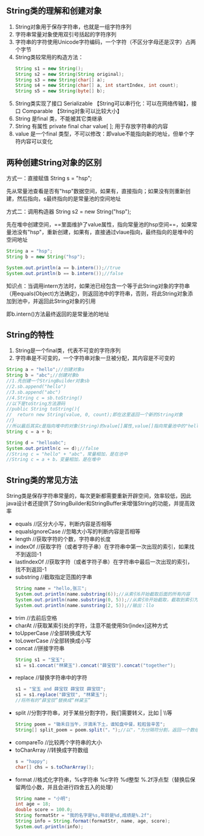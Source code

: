 ## String类的理解和创建对象

1. String对象用于保存字符串，也就是一组字符序列
2. 字符串常量对象使用双引号括起的字符序列
3. 字符串的字符使用Unicode字符编码，一个字符（不区分字母还是汉字）占两个字节
4. String类较常用的构造方法：
   ```java
   String s1 = new String();
   String s2 = new String(String original);
   String s3 = new String(char[] a);
   String s4 = new String(char[] a, int startIndex, int count);
   String s5 = new String(byte[] b);
   ```
5. String类实现了接口 Serializable 【String可以串行化：可以在网络传输】，接口 Comparable 【String对象可以比较大小】
6. String 是final 类，不能被其它类继承
7. String 有属性 private final char value[ ]; 用于存放字符串的内容
8. value 是一个final 类型，不可以修改：即value不能指向新的地址，但单个字符内容可以变化

## 两种创建String对象的区别

方式一：直接赋值 String s = "hsp";

先从常量池查看是否有"hsp"数据空间，如果有，直接指向；如果没有则重新创建，然后指向，s最终指向的是常量池的空间地址

方式二：调用构造器 String s2 = new String("hsp");

先在堆中创建空间，==里面维护了value属性，指向常量池的hsp空间==，如果常量池没有"hsp"，重新创建，如果有，直接通过vlaue指向，最终指向的是堆中的空间地址

```java
String a = "hsp";
String b = new String("hsp");

System.out.println(a == b.intern());//true
System.out.println(b == b.intern());//false
```

知识点：当调用intern方法时，如果池已经包含一个等于此String对象的字符串（用equals(Object)方法确定)，则返回池中的字符串，否则，将此String对象添加到池中，并返回此String对象的引用

即b.intern()方法最终返回的是常量池的地址

## String的特性

1. String是一个final类，代表不可变的字符序列
2. 字符串是不可变的，一个字符串对象一旦被分配，其内容是不可变的

```java
String a = "hello";//创建对象a
String b = "abc";//创建对象b
//1.先创建一个StringBuilder对象sb
//2.sb.append("hello")
//3.sb.append("abc")
//4.String c = sb.toString()
//以下是toString方法源码
//public String toString(){
//  return new String(value, 0, count);即在这里返回一个新的String对象
//}
//所以最后其实c是指向堆中的对象(String)的value[]属性,value[]指向常量池中的"helloabc"
String c = a + b;

String d = "helloabc";
System.out.println(c == d);//false
//String c = "hello" + "abc"，常量相加，是在池中
//String c = a + b，变量相加，是在堆中
```

## String类的常见方法

String类是保存字符串常量的，每次更新都需要重新开辟空间，效率较低，因此java设计者还提供了StringBuilder和StringBuffer来增强String的功能，并提高效率

- equals			//区分大小写，判断内容是否相等
- equalslgnoreCase			//忽略大小写的判断内容是否相等
- length			//获取字符的个数，字符串的长度
- indexOf			//获取字符（或者字符子串）在字符串中第一次出现的索引，如果找不到返回-1
- lastIndexOf		//获取字符（或者字符子串）在字符串中最后一次出现的索引，找不到返回-1
- substring			//截取指定范围的字串
  ```java
  String name = "hello,张三";
  System.out.println(name.substring(6));//从索引6开始截取后面的所有内容
  System.out.println(name.substring(0, 5));//从索引0开始截取，截取到索引为5-1=4的位置
  System.out.println(name.sunstring(2, 5));//输出：llo
  ```
- trim					//去前后空格
- charAt				//获取某索引处的字符，注意不能使用Str[index]这种方式
- toUpperCase	//全部转换成大写
- toLowerCase	//全部转换成小写
- concat				//拼接字符串
  ```java
  String s1 = "宝玉";
  s1 = s1.concat("林黛玉").concat("薛宝钗").concat("together");
  ```
- replace			//替换字符串中的字符
  ```java
  s1 = "宝玉 and 薛宝钗 薛宝钗 薛宝钗";
  s1 = s1.replace("薛宝钗", "林黛玉");
  //将所有的“薛宝钗”替换成“林黛玉”
  ```
- split					//分割字符串，对于某些分割字符，我们需要转义，比如   |   \\\等
  ```java
  String poem = "锄禾日当午，汗滴禾下土，谁知盘中餐，粒粒皆辛苦";
  String[] split_poem = poem.split("，");//以"，"为分隔符分割，返回一个数组
  ```
- compareTo		//比较两个字符串的大小
- toCharArray		//转换成字符数组
  ```java
  s = "happy";
  char[] chs = s.toCharArray();
  ```
- format				//格式化字符串，%s字符串	%c字符		%d整型	%.2f浮点型（替换后保留两位小数，并且会进行四舍五入的处理）  
  ```java
  String name = "小明";
  int age = 18;
  double score = 100.0;
  String formatStr = "我的名字是%s,年龄是%d,成绩是%.2f";
  String info = String.format(formatStr, name, age, score);
  System.out.println(info);
  ```